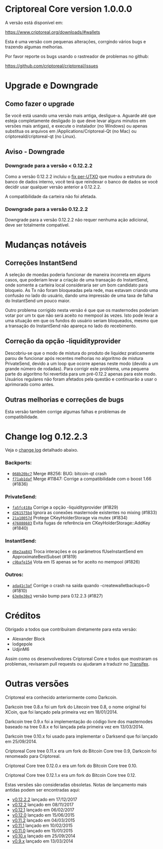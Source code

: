 Criptoreal Core version 1.0.0.0
==========================

A versão está disponível em:

  <https://www.criptoreal.org/downloads/#wallets>

Esta é uma versão com pequenas alterações, corrgindo vários bugs e trazendo algumas melhorias.

Por favor reporte os bugs usando o rastreador de problemas no github:

  <https://github.com/criptoreal/criptoreal/issues>


Upgrade e Downgrade
=========================

Como fazer o upgrade
--------------

Se você está usando uma versão mais antiga, desligue-a. Aguarde até que esteja completamente desligado (o que deve levar alguns minutos em versões mais antigas), e execute o instalador (no Windows) ou apenas substitua os arquivos em  /Applications/Criptoreal-Qt (no Mac) ou criptoreald/criptoreal-qt (no Linux).

Aviso - Downgrade
-----------------

### Downgrade para a versão < 0.12.2.2

Como a versão 0.12.2.2 incluiu o [fix per-UTXO](release-notes/criptoreal/release-notes-0.12.2.2.md#per-utxo-fix)
que mudou a estrutura do banco de dados interno, você terá que reindexar o banco de dados se você decidir usar qualquer versão anterior a 0.12.2.2.

A compatibilidade da carteira não foi afetada.

### Downgrade para a versão 0.12.2.2

Downgrade para a versão 0.12.2.2 não requer nenhuma ação adicional, deve ser totalmente compatível.

Mudanças notáveis
===============

Correções InstantSend
-----------------

A seleção de moedas poderia funcionar de maneira incorreta em alguns casos, que poderiam levar a criação de uma transação do InstantSend, onde somente a carteira local consideraria ser um bom candidato para bloqueio. As Tx não foram bloqueadas pela rede, mas estavam criando uma confusão no lado do usuário, dando uma impressão de uma taxa de falha do InstantSend um pouco maior.
  
Outro problema corrigido nesta versão é que que os masternodes poderiam votar por um tx que não será aceito no mempool às vezes. Isto pode levar a uma situação em que os fundos do usuário seriam bloqueados, mesmo que a transação do InstantSend não apareça no lado do recebimento.

Correção da opção -liquidityprovider 
-----------------------------

Descobriu-se que o modo de mistura do produto de liquidez praticamente parou de funcionar após recentes melhorias no algoritmo de mistura PrivateSend, devido a um loop que ocorre apenas neste modo (devido a um grande número de rodadas). Para corrigir este problema, uma pequena parte do algoritmo foi revertida para um pré-0.12.2 apenas para este modo. Usuários regulares não foram afetados pela questão e continuarão a usar o aprimorado como antes.

Outras melhorias e correções de bugs
--------------------------------

Esta versão também corrige algumas falhas e problemas de compatibilidade.


Change log 0.12.2.3 
===================

Veja o [change log](https://github.com/criptoreal/criptoreal/compare/v0.12.2.2...criptoreal:v0.12.2.3) detalhado abaixo.

### Backports:
- [`068b20bc7`](https://github.com/criptoreal/criptoreal/commit/068b20bc7) Merge #8256: BUG: bitcoin-qt crash
- [`f71ab1daf`](https://github.com/criptoreal/criptoreal/commit/f71ab1daf) Merge #11847: Corrige a compatibilidade com o boost 1.66 (#1836)

### PrivateSend:
- [`fa5fc418a`](https://github.com/criptoreal/criptoreal/commit/fa5fc418a) Corrige a opção -liquidityprovider (#1829)
- [`d261575b4`](https://github.com/criptoreal/criptoreal/commit/d261575b4) Ignora as conexões masternode existentes no mixing (#1833)
- [`21a10057d`](https://github.com/criptoreal/criptoreal/commit/21a10057d) Protege CKeyHolderStorage via mutex (#1834)
- [`476888683`](https://github.com/criptoreal/criptoreal/commit/476888683) Evita fugas de referência em CKeyHolderStorage::AddKey (#1840)

### InstantSend:
- [`d6e2aa843`](https://github.com/criptoreal/criptoreal/commit/d6e2aa843) Troca interações e os parâmetros fUseInstantSend em ApproximateBestSubset (#1819)
- [`c9bafe154`](https://github.com/criptoreal/criptoreal/commit/c9bafe154) Vota em IS apenas se for aceito no mempool (#1826)

### Outros:
- [`ada41c3af`](https://github.com/criptoreal/criptoreal/commit/ada41c3af) Corrige o crash na saída quando -createwalletbackups=0 (#1810)
- [`63e0e30e3`](https://github.com/criptoreal/criptoreal/commit/63e0e30e3) versão bump para 0.12.2.3 (#1827)

Créditos
=======

Obrigado a todos que contribuíram diretamente para esta versão:

- Alexander Block
- lodgepole
- UdjinM6

Assim como os desenvolvedores Criptoreal Core e todos que mostraram os problemas, revisaram pull requests ou ajudaram a traduzir no
[Transifex](https://www.transifex.com/projects/p/criptoreal/).


Outras versões
==============

Criptoreal era conhecido anteriormente como Darkcoin.

Darkcoin tree 0.8.x foi um fork do Litecoin tree 0.8, o nome original foi XCoin, que foi lançado pela primeira vez em 18/01/2014.

Darkcoin tree 0.9.x foi a implementação do código livre dos masternodes baseado na tree 0.8.x e foi lançada pela primeira vez em 13/03/2014.

Darkcoin tree 0.10.x foi usado para implementar o Darksend que foi lançado em 25/09/2014.

Criptoreal Core tree 0.11.x era um fork do Bitcoin Core tree 0.9, Darkcoin foi renomeado para Criptoreal.

Criptoreal Core tree 0.12.0.x era um fork do Bitcoin Core tree 0.10.

Criptoreal Core tree 0.12.1.x era um fork do Bitcoin Core tree 0.12.

Estas versões são consideradas obsoletas. Notas de lançamento mais antidas podem ser encontradas aqui:

- [v0.12.2.2](release-notes/criptoreal/release-notes-0.12.2.2.md) lançado em 17/12/2017
- [v0.12.2](release-notes/criptoreal/release-notes-0.12.2.md) lançado em 08/11/2017
- [v0.12.1](release-notes/criptoreal/release-notes-0.12.1.md) lançado em 06/02/2017
- [v0.12.0](release-notes/criptoreal/release-notes-0.12.0.md) lançado em 15/06/2015
- [v0.11.2](release-notes/criptoreal/release-notes-0.11.2.md) lançado em 04/03/2015
- [v0.11.1](release-notes/criptoreal/release-notes-0.11.1.md) lançado em 10/02/2015
- [v0.11.0](release-notes/criptoreal/release-notes-0.11.0.md) lançado em 15/01/2015
- [v0.10.x](release-notes/criptoreal/release-notes-0.10.0.md) lançado em 25/09/2014
- [v0.9.x](release-notes/criptoreal/release-notes-0.9.0.md) lançado em 13/03/2014

